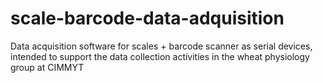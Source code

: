 # scale-barcode-data-adquisition
Data acquisition software for scales + barcode scanner as serial devices, intended to support the data collection activities in the wheat physiology group at CIMMYT
